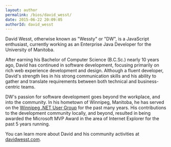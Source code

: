 ```yaml
---
layout: author
permalink: /bios/david_wesst/
date: 2015-06-22 20:09:05
authorId: david_wesst
---
```


David Wesst, otherwise known as "Wessty" or "DW", is a JavaScript enthusiast, currently working as an Enterprise Java Developer for the University of Manitoba.

After earning his Bachelor of Computer Science (B.C.Sc.) nearly 10 years ago, David has continued in software development, focusing primarily on rich web experience development and design. Although a fluent developer, David's strength lies in his strong communication skills and his ability to gather and translate requirements between both technical and business-centric teams.

DW's passion for software development goes beyond the workplace, and into the community. In his hometown of Winnipeg, Manitoba, he has served on the [Winnipeg .NET User Group](http://winnipegdotnet.org/) for the past many years. His contributions to the development community locally, and beyond, resulted in being awarded the Microsoft MVP Award in the area of Internet Explorer for the past 5 years running.

You can learn more about David and his community activities at [davidwesst.com](http://www.davidwesst.com).
